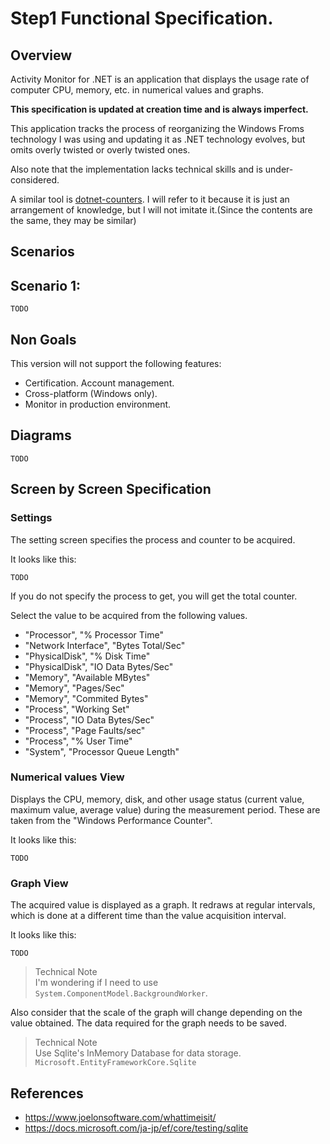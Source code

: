 # Step1 Functional Specification.

## Overview

Activity Monitor for .NET is an application that displays the usage rate of computer CPU, memory, etc. in numerical values and graphs.

**This specification is updated at creation time and is always imperfect.**

This application tracks the process of reorganizing the Windows Froms technology I was using and updating it as .NET technology evolves, but omits overly twisted or overly twisted ones.

Also note that the implementation lacks technical skills and is under-considered.

A similar tool is [dotnet-counters](https://docs.microsoft.com/ja-jp/dotnet/core/diagnostics/dotnet-counters).
I will refer to it because it is just an arrangement of knowledge, but I will not imitate it.(Since the contents are the same, they may be similar)

## Scenarios

## Scenario 1:

`TODO`

## Non Goals

This version will not support the following features:

- Certification. Account management.
- Cross-platform (Windows only).
- Monitor in production environment.

## Diagrams

`TODO`

## Screen by Screen Specification

### Settings

The setting screen specifies the process and counter to be acquired.

It looks like this:

`TODO`

If you do not specify the process to get, you will get the total counter.

Select the value to be acquired from the following values.

- "Processor", "% Processor Time"
- "Network Interface", "Bytes Total/Sec"
- "PhysicalDisk", "% Disk Time"
- "PhysicalDisk", "IO Data Bytes/Sec"
- "Memory", "Available MBytes"
- "Memory", "Pages/Sec"
- "Memory", "Commited Bytes"
- "Process", "Working Set"
- "Process", "IO Data Bytes/Sec"
- "Process", "Page Faults/sec"
- "Process", "% User Time"
- "System", "Processor Queue Length"

### Numerical values View

Displays the CPU, memory, disk, and other usage status (current value, maximum value, average value) during the measurement period.
These are taken from the "Windows Performance Counter".

It looks like this:

`TODO`

### Graph View

The acquired value is displayed as a graph. It redraws at regular intervals, which is done at a different time than the value acquisition interval.

It looks like this:

`TODO`

> Technical Note<br>
I'm wondering if I need to use `System.ComponentModel.BackgroundWorker`.

Also consider that the scale of the graph will change depending on the value obtained.
The data required for the graph needs to be saved.

> Technical Note<br>
Use Sqlite's InMemory Database for data storage. `Microsoft.EntityFrameworkCore.Sqlite`


## References

- https://www.joelonsoftware.com/whattimeisit/
- https://docs.microsoft.com/ja-jp/ef/core/testing/sqlite
